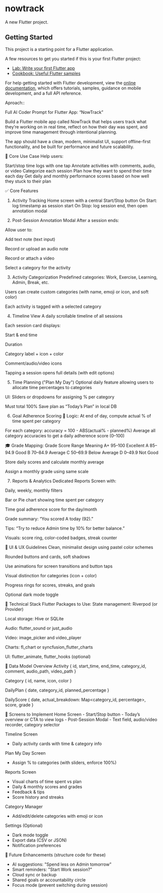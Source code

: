# nowtrack

A new Flutter project.

## Getting Started

This project is a starting point for a Flutter application.

A few resources to get you started if this is your first Flutter project:

- [Lab: Write your first Flutter app](https://docs.flutter.dev/get-started/codelab)
- [Cookbook: Useful Flutter samples](https://docs.flutter.dev/cookbook)

For help getting started with Flutter development, view the
[online documentation](https://docs.flutter.dev/), which offers tutorials,
samples, guidance on mobile development, and a full API reference.

Aproach::

Full AI Coder Prompt for Flutter App: “NowTrack”

Build a Flutter mobile app called NowTrack that helps users track what they’re working on in real time, reflect on how their day was spent, and improve time management through intentional planning.

The app should have a clean, modern, minimalist UI, support offline-first functionality, and be built for performance and future scalability.

🎯 Core Use Case
Help users:

Start/stop time logs with one tap
Annotate activities with comments, audio, or video
Categorize each session
Plan how they want to spend their time each day
Get daily and monthly performance scores based on how well they stuck to their plan

✅ Core Features

1. Activity Tracking
   Home screen with a central Start/Stop button
   On Start: log timestamp as session start
   On Stop: log session end, then open annotation modal

2. Post-Session Annotation Modal
   After a session ends:

Allow user to:

Add text note (text input)

Record or upload an audio note

Record or attach a video

Select a category for the activity

3. Activity Categorization
   Predefined categories: Work, Exercise, Learning, Admin, Break, etc.

Users can create custom categories (with name, emoji or icon, and soft color)

Each activity is tagged with a selected category

4. Timeline View
   A daily scrollable timeline of all sessions

Each session card displays:

Start & end time

Duration

Category label + icon + color

Comment/audio/video icons

Tapping a session opens full details (with edit options)

5. Time Planning ("Plan My Day")
   Optional daily feature allowing users to allocate time percentages to categories

UI: Sliders or dropdowns for assigning % per category

Must total 100%
Save plan as “Today’s Plan” in local DB

6. Goal Adherence Scoring
   🧮 Logic:
   At end of day, compute actual % of time spent per category

For each category:
accuracy = 100 - ABS(actual% - planned%)
Average all category accuracies to get a daily adherence score (0–100)

🎓 Grade Mapping:
Grade Score Range Meaning
A+ 95–100 Excellent
A 85–94.9 Good
B 70–84.9 Average
C 50–69.9 Below Average
D 0–49.9 Not Good

Store daily scores and calculate monthly average

Assign a monthly grade using same scale

7. Reports & Analytics
   Dedicated Reports Screen with:

Daily, weekly, monthly filters

Bar or Pie chart showing time spent per category

Time goal adherence score for the day/month

Grade summary: “You scored A today (92).”

Tips: “Try to reduce Admin time by 10% for better balance.”

Visuals: score ring, color-coded badges, streak counter

🎨 UI & UX Guidelines
Clean, minimalist design using pastel color schemes

Rounded buttons and cards, soft shadows

Use animations for screen transitions and button taps

Visual distinction for categories (icon + color)

Progress rings for scores, streaks, and goals

Optional dark mode toggle

🔧 Technical Stack
Flutter Packages to Use:
State management: Riverpod (or Provider)

Local storage: Hive or SQLite

Audio: flutter_sound or just_audio

Video: image_picker and video_player

Charts: fl_chart or syncfusion_flutter_charts

UI: flutter_animate, flutter_hooks (optional)

🧱 Data Model Overview
Activity
{
id,
start_time,
end_time,
category_id,
comment,
audio_path,
video_path
}

Category
{
id,
name,
icon,
color
}

DailyPlan
{
date,
category_id,
planned_percentage
}

DailyScore
{
date,
actual_breakdown: Map<category_id, percentage>,
score,
grade
}

📱 Screens to Implement
Home Screen - Start/Stop button - Today’s overview or CTA to view logs - Post-Session Modal - Text field, audio/video recorder, category selector

Timeline Screen

- Daily activity cards with time & category info

Plan My Day Screen

- Assign % to categories (with sliders, enforce 100%)

Reports Screen

- Visual charts of time spent vs plan
- Daily & monthly scores and grades
- Feedback & tips
- Score history and streaks

Category Manager

- Add/edit/delete categories with emoji or icon

Settings (Optional)

- Dark mode toggle
- Export data (CSV or JSON)
- Notification preferences

🌱 Future Enhancements (structure code for these)

- AI suggestions: "Spend less on Admin tomorrow"
- Smart reminders: "Start Work session?"
- Cloud sync or backup
- Shared goals or accountability circle
- Focus mode (prevent switching during session)
